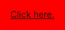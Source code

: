 <html style="background-color:red;">
 
  <body>
  
  <a href="https://www.youtube.com/watch?v=a3Z7zEc7AXQ" target="_blank">Click here.</a>
  
  </body>
  
 </html>
